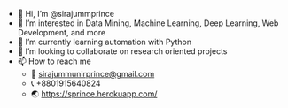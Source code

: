 - 👋 Hi, I’m @sirajummprince
- 👀 I’m interested in Data Mining, Machine Learning, Deep Learning, Web Development, and more
- 🌱 I’m currently learning automation with Python
- 💞️ I’m looking to collaborate on research oriented projects
- 📫 How to reach me
  - :email: sirajummunirprince@gmail.com
  - :telephone_receiver: +8801915640824
  - :earth_asia: <https://sprince.herokuapp.com/>

<!---
sirajummprince/sirajummprince is a ✨ special ✨ repository because its `README.md` (this file) appears on your GitHub profile.
You can click the Preview link to take a look at your changes.
--->

